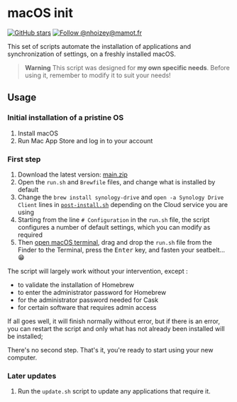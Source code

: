 # macOS init

[![GitHub stars](https://img.shields.io/github/stars/nhoizey/macOS-init.svg?style=for-the-badge&logo=github)](https://github.com/nhoizey/macOS-init/stargazers)
[![Follow @nhoizey@mamot.fr](https://img.shields.io/mastodon/follow/000262395?domain=https%3A%2F%2Fmamot.fr&style=for-the-badge&logo=mastodon&logoColor=white&color=6364FF)](https://mamot.fr/@nhoizey)

This set of scripts automate the installation of applications and synchronization of settings, on a freshly installed macOS.

> **Warning**
> This script was designed for **my own specific needs**.
> Before using it, remember to modify it to suit your needs!

## Usage

### Initial installation of a pristine OS

1. Install macOS
1. Run Mac App Store and log in to your account

### First step

1. Download the latest version: [main.zip](https://github.com/nhoizey/macOS-init/archive/main.zip)
1. Open the `run.sh` and `Brewfile` files, and change what is installed by default
1. Change the `brew install synology-drive` and `open -a Synology Drive Client` lines in [`post-install.sh`](https://github.com/nhoizey/macOS-init/blob/main/run.sh) depending on the Cloud service you are using
1. Starting from the line `# Configuration` in the `run.sh` file, the script configures a number of default settings, which you can modify as required
1. Then [open macOS terminal](https://www.wikihow.tech/Use-Terminal-on-Mac#Opening-Terminal), drag and drop the `run.sh` file from the Finder to the Terminal, press the <kbd>Enter</kbd> key, and fasten your seatbelt… 😁

The script will largely work without your intervention, except :

- to validate the installation of Homebrew
- to enter the administrator password for Homebrew
- for the administrator password needed for Cask
- for certain software that requires admin access

If all goes well, it will finish normally without error, but if there is an error, you can restart the script and only what has not already been installed will be installed;

There's no second step. That's it, you're ready to start using your new computer.

### Later updates

1. Run the `update.sh` script to update any applications that require it.
